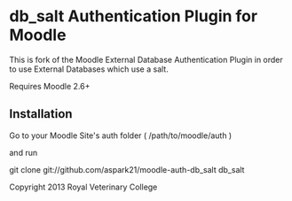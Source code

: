 db_salt Authentication Plugin for Moodle
===================

This is fork of the Moodle External Database Authentication Plugin in order to use External Databases which use a salt.

Requires Moodle 2.6+


Installation
-------------

Go to your Moodle Site's auth folder ( /path/to/moodle/auth )

and run 

git clone git://github.com/aspark21/moodle-auth-db_salt db_salt


Copyright 2013  Royal Veterinary College
